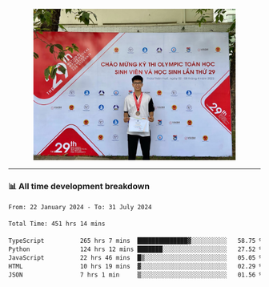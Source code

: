 <p align="center"><img src="asset/header.jpg" width="80%"/></p>

---
<!-- 
<details>
  <summary>📃 My Resume</summary>

### Education

- 📖 **Information Technology**\
📆 10/2021 - present\
📍 **Thang Long University** - Hoang Mai, Hanoi, Vietnam -->

<!-- ### Experience
- 👨‍💻 **Full Stack Web Intern**\
📆 09/2022 - 12/2023\
📍 **TECH 5S** -  Luu Huu Phuong, Phuong My Dinh I, Nam Tu Liem, Hanoi.


- 👨‍💻 **Full Stack Web Fresher**\
📆 1/2022 - 05/2023\
📍 **TECH 5S** -  Luu Huu Phuong, Phuong My Dinh I, Nam Tu Liem, Hanoi.

- 👨‍💻 **Frontend Web Fresher**\
📆 11/2023 - present\
📍 **White Neuron** -  Mau Luong, Ha Dong, Hanoi, Vietnam
</details> -->

### 📊 All time development breakdown

<!--START_SECTION:waka-->

```txt
From: 22 January 2024 - To: 31 July 2024

Total Time: 451 hrs 14 mins

TypeScript          265 hrs 7 mins  ██████████████▓░░░░░░░░░░   58.75 %
Python              124 hrs 12 mins ███████░░░░░░░░░░░░░░░░░░   27.52 %
JavaScript          22 hrs 46 mins  █▒░░░░░░░░░░░░░░░░░░░░░░░   05.05 %
HTML                10 hrs 19 mins  ▓░░░░░░░░░░░░░░░░░░░░░░░░   02.29 %
JSON                7 hrs 1 min     ▒░░░░░░░░░░░░░░░░░░░░░░░░   01.56 %
```

<!--END_SECTION:waka-->
